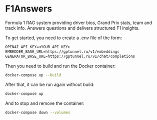 # F1Answers

Formula 1 RAG system providing driver bios, Grand Prix stats, team and track info.
Answers questions and delivers structured F1 insights.

To get started, you need to create a .env file of the form:

```txt
OPENAI_API_KEY=<YOUR API KEY>
EMBEDDER_BASE_URL=https://gptunnel.ru/v1/embeddings
GENERATOR_BASE_URL=https://gptunnel.ru/v1/chat/completions
```

Then you need to build and run the Docker container:

```bash
docker-compose up --build
```

After that, it can be run again without build:

```bash
docker-compose up
```

And to stop and remove the container:

```bash
docker-compose down --volumes
```
